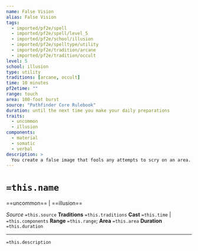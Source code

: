 ```yaml
---
name: False Vision
alias: False Vision
tags:
  - imported/pf2e/spell
  - imported/pf2e/spell/level_5
  - imported/pf2e/school/illusion
  - imported/pf2e/spelltype/utility
  - imported/pf2e/tradition/arcane
  - imported/pf2e/tradition/occult
level: 5
school: illusion
type: utility
traditions: [arcane, occult]
time: 10 minutes
pf2etime: ""
range: touch
area: 100-foot burst
source: "Pathfinder Core Rulebook"
duration: until the next time you make your daily preparations
traits:
  - uncommon
  - illusion
components:
  - material
  - somatic
  - verbal
description: >
  You create a false image that fools any attempts to scry on an area. Any scrying spell sees, hears, smells, and otherwise detects whatever you wish within the area, rather than what is actually in the area. You can Sustain the Spell each round to change the illusion as you desire, including playing out a complex scene. If the scrying spell is of a higher level than false vision, the scryer can attempt a Perception check to disbelieve the illusion, though even if they're successful, they can't learn what's truly going on in the area.
---
```

# `=this.name`
==uncommon== | ==illusion==

*Source* `=this.source`
**Traditions** `=this.traditions`
**Cast** `=this.time` | `=this.components`
**Range** `=this.range`; **Area** `=this.area`
**Duration** `=this.duration`

***
`=this.description`